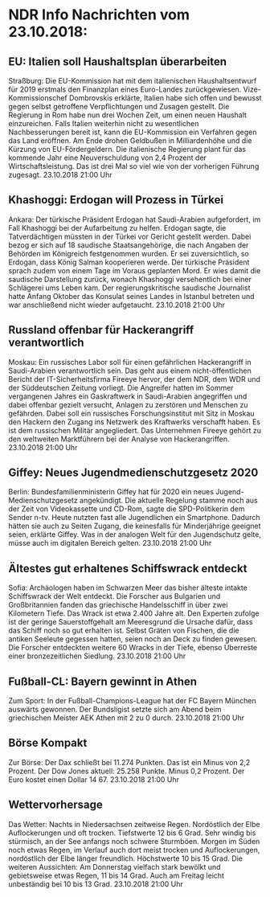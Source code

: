 # NDR Info Nachrichten vom 23.10.2018:


## EU: Italien soll Haushaltsplan überarbeiten
Straßburg: Die EU-Kommission hat mit dem italienischen Haushaltsentwurf für 2019 erstmals den Finanzplan eines Euro-Landes zurückgewiesen. Vize-Kommissionschef Dombrovskis erklärte, Italien habe sich offen und bewusst gegen selbst getroffene Verpflichtungen und Zusagen gestellt. Die Regierung in Rom habe nun drei Wochen Zeit, um einen neuen Haushalt einzureichen. Falls Italien weiterhin nicht zu wesentlichen Nachbesserungen bereit ist, kann die EU-Kommission ein Verfahren gegen das Land eröffnen. Am Ende drohen Geldbußen in Milliardenhöhe und die Kürzung von EU-Fördergeldern. Die italienische Regierung plant für das kommende Jahr eine Neuverschuldung von 2,4 Prozent der Wirtschaftsleistung. Das ist  drei Mal so viel wie von der vorherigen Führung zugesagt. 23.10.2018 21:00 Uhr 

## Khashoggi: Erdogan will Prozess in Türkei
Ankara: Der türkische Präsident Erdogan hat Saudi-Arabien aufgefordert, im Fall Khashoggi bei der Aufarbeitung zu helfen. Erdogan sagte, die Tatverdächtigen müssten in der Türkei vor Gericht gestellt werden. Dabei bezog er sich auf 18 saudische Staatsangehörige, die nach Angaben der Behörden im Königreich festgenommen wurden. Er sei zuversichtlich, so Erdogan, dass König Salman kooperieren werde. Der türkische Präsident sprach zudem von einem Tage im Voraus geplanten Mord. Er wies damit die saudische Darstellung zurück, wonach Khashoggi versehentlich bei einer Schlägerei ums Leben kam. Der regierungskritische saudische Journalist hatte Anfang Oktober das Konsulat seines Landes in Istanbul betreten und war anschließend nicht wieder aufgetaucht. 23.10.2018 21:00 Uhr 

## Russland offenbar für Hackerangriff verantwortlich
Moskau: Ein russisches Labor soll für einen gefährlichen Hackerangriff in Saudi-Arabien verantwortlich sein. Das geht aus einem nicht-öffentlichen Bericht der IT-Sicherheitsfirma Fireeye hervor, der dem NDR, dem WDR und der Süddeutschen Zeitung vorliegt. Die Angreifer hatten im Sommer vergangenen Jahres ein Gaskraftwerk in Saudi-Arabien angegriffen und dabei offenbar gezielt versucht, Anlagen zu zerstören und Menschen zu gefährden. Dabei soll ein russisches Forschungsinstitut mit Sitz in Moskau den Hackern den Zugang ins Netzwerk des Kraftwerks verschafft haben. Es ist dem russischen Militär angegliedert. Das Unternehmen Fireeye gehört zu den weltweiten Marktführern bei der Analyse von Hackerangriffen. 23.10.2018 21:00 Uhr 

## Giffey: Neues Jugendmedienschutzgesetz 2020
Berlin:	Bundesfamilienministerin Giffey hat für 2020 ein neues Jugend-Medienschutzgesetz angekündigt. Die aktuelle Regelung stamme noch aus der Zeit von Videokassette und CD-Rom, sagte die SPD-Politikerin dem Sender n-tv. Heute nutzten fast alle Jugendlichen ein Smartphone. Dadurch hätten sie auch zu Seiten Zugang, die keinesfalls für Minderjährige geeignet seien, erklärte Giffey. Was in der analogen Welt für den Jugendschutz gelte, müsse auch im digitalen Bereich gelten. 23.10.2018 21:00 Uhr 

## Ältestes gut erhaltenes Schiffswrack entdeckt
Sofia: Archäologen haben im Schwarzen Meer das bisher älteste intakte Schiffswrack der Welt entdeckt. Die Forscher aus Bulgarien und Großbritannien fanden das griechische Handelsschiff in über zwei Kilometern Tiefe. Das Wrack ist etwa 2.400 Jahre alt. Den Experten zufolge ist der geringe Sauerstoffgehalt am Meeresgrund die Ursache dafür, dass das Schiff noch so gut erhalten ist. Selbst Gräten von Fischen, die die antiken Seeleute gegessen hatten, seien noch an Deck zu finden gewesen. Die Forscher entdeckten weitere 60 Wracks in der Tiefe, ebenso Überreste einer bronzezeitlichen Siedlung. 23.10.2018 21:00 Uhr 

## Fußball-CL: Bayern gewinnt in Athen
Zum Sport: In der Fußball-Champions-League hat der FC Bayern München auswärts gewonnen. Der Bundsligist setzte sich am Abend beim griechischen Meister AEK Athen mit 2 zu 0 durch. 23.10.2018 21:00 Uhr 

## Börse Kompakt
Zur Börse: Der Dax schließt bei 11.274 Punkten. Das ist ein Minus von 2,2 Prozent. Der Dow Jones aktuell: 25.258 Punkte. Minus 0,2 Prozent. Der Euro kostet einen Dollar 14 67. 23.10.2018 21:00 Uhr 

## Wettervorhersage
Das Wetter:
Nachts in Niedersachsen zeitweise Regen. Nordöstlich der Elbe
Auflockerungen und oft trocken. Tiefstwerte 12 bis 6 Grad. Sehr windig bis stürmisch, an der See anfangs noch schwere Sturmböen. Morgen im Süden noch etwas Regen, im Verlauf auch dort meist trocken und Auflockerungen, nordöstlich der Elbe länger freundlich. Höchstwerte 10 bis 15 Grad. Die weiteren Aussichten: Am Donnerstag vielfach stark bewölkt und gebietsweise etwas Regen, 11 bis 14 Grad. Auch am Freitag leicht unbeständig bei 10 bis 13 Grad. 23.10.2018 21:00 Uhr 
